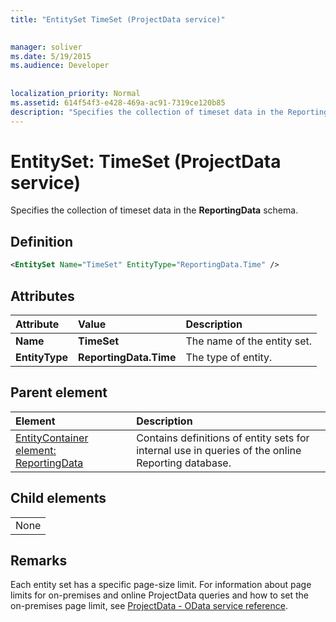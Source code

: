 ```yaml
---
title: "EntitySet TimeSet (ProjectData service)"

 
manager: soliver
ms.date: 5/19/2015
ms.audience: Developer
 
 
localization_priority: Normal
ms.assetid: 614f54f3-e428-469a-ac91-7319ce120b85
description: "Specifies the collection of timeset data in the ReportingData schema."
---
```


# EntitySet: TimeSet (ProjectData service)

Specifies the collection of timeset data in the **ReportingData** schema. 
  
## Definition

```XML
<EntitySet Name="TimeSet" EntityType="ReportingData.Time" />

```

## Attributes

|**Attribute**|**Value**|**Description**|
|:-----|:-----|:-----|
|**Name** <br/> |**TimeSet** <br/> |The name of the entity set.  <br/> |
|**EntityType** <br/> |**ReportingData.Time** <br/> |The type of entity.  <br/> |
   
## Parent element

|**Element**|**Description**|
|:-----|:-----|
|[EntityContainer element: ReportingData](entitycontainer-reportingdata-projectdata-service.md) <br/> |Contains definitions of entity sets for internal use in queries of the online Reporting database.  <br/> |
   
## Child elements

||
|:-----|
|None |
   
## Remarks

Each entity set has a specific page-size limit. For information about page limits for on-premises and online ProjectData queries and how to set the on-premises page limit, see [ProjectData - OData service reference](projectdataproject-odata-service-reference.md).
  

